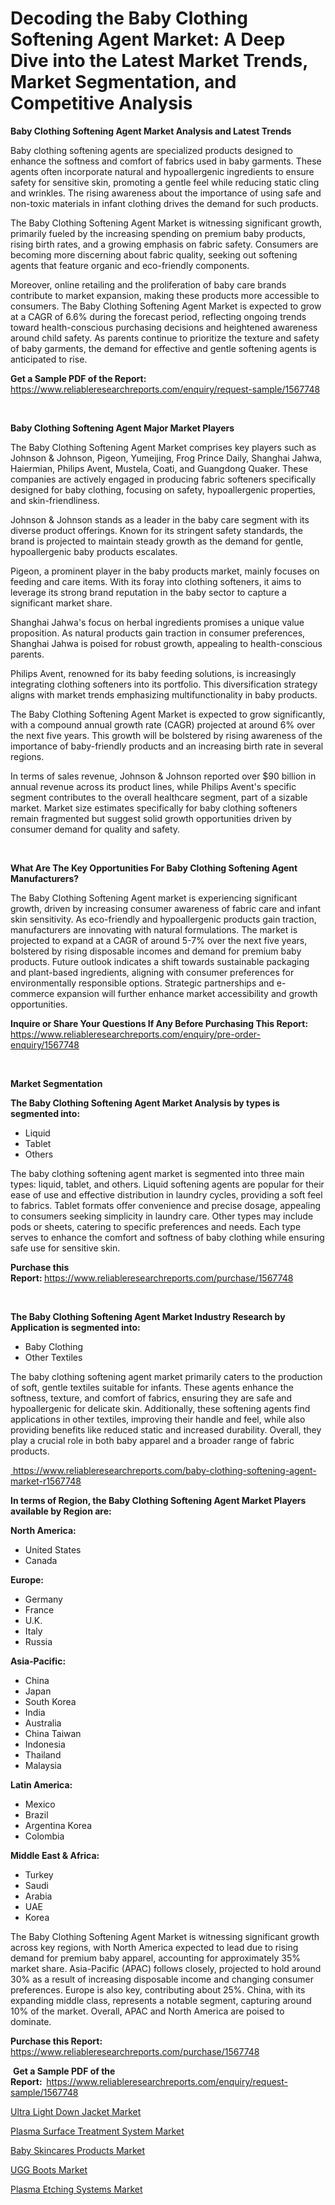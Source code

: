 <p><h1>Decoding the Baby Clothing Softening Agent Market: A Deep Dive into the Latest Market Trends, Market Segmentation, and Competitive Analysis</h1></p><p><strong>Baby Clothing Softening Agent Market Analysis and Latest Trends</strong></p>
<p><p>Baby clothing softening agents are specialized products designed to enhance the softness and comfort of fabrics used in baby garments. These agents often incorporate natural and hypoallergenic ingredients to ensure safety for sensitive skin, promoting a gentle feel while reducing static cling and wrinkles. The rising awareness about the importance of using safe and non-toxic materials in infant clothing drives the demand for such products.</p><p>The Baby Clothing Softening Agent Market is witnessing significant growth, primarily fueled by the increasing spending on premium baby products, rising birth rates, and a growing emphasis on fabric safety. Consumers are becoming more discerning about fabric quality, seeking out softening agents that feature organic and eco-friendly components. </p><p>Moreover, online retailing and the proliferation of baby care brands contribute to market expansion, making these products more accessible to consumers. The Baby Clothing Softening Agent Market is expected to grow at a CAGR of 6.6% during the forecast period, reflecting ongoing trends toward health-conscious purchasing decisions and heightened awareness around child safety. As parents continue to prioritize the texture and safety of baby garments, the demand for effective and gentle softening agents is anticipated to rise.</p></p>
<p><strong>Get a Sample PDF of the Report:&nbsp;</strong> <a href="https://www.reliableresearchreports.com/enquiry/request-sample/1567748?utm_campaign=83&utm_medium=2&utm_source=Github&utm_content=ia&utm_term=17112024&utm_id=baby-clothing-softening-agent">https://www.reliableresearchreports.com/enquiry/request-sample/1567748</a></p>
<p>&nbsp;</p>
<p><strong>Baby Clothing Softening Agent Major Market Players</strong></p>
<p><p>The Baby Clothing Softening Agent Market comprises key players such as Johnson & Johnson, Pigeon, Yumeijing, Frog Prince Daily, Shanghai Jahwa, Haiermian, Philips Avent, Mustela, Coati, and Guangdong Quaker. These companies are actively engaged in producing fabric softeners specifically designed for baby clothing, focusing on safety, hypoallergenic properties, and skin-friendliness.</p><p>Johnson & Johnson stands as a leader in the baby care segment with its diverse product offerings. Known for its stringent safety standards, the brand is projected to maintain steady growth as the demand for gentle, hypoallergenic baby products escalates.</p><p>Pigeon, a prominent player in the baby products market, mainly focuses on feeding and care items. With its foray into clothing softeners, it aims to leverage its strong brand reputation in the baby sector to capture a significant market share.</p><p>Shanghai Jahwa's focus on herbal ingredients promises a unique value proposition. As natural products gain traction in consumer preferences, Shanghai Jahwa is poised for robust growth, appealing to health-conscious parents.</p><p>Philips Avent, renowned for its baby feeding solutions, is increasingly integrating clothing softeners into its portfolio. This diversification strategy aligns with market trends emphasizing multifunctionality in baby products.</p><p>The Baby Clothing Softening Agent Market is expected to grow significantly, with a compound annual growth rate (CAGR) projected at around 6% over the next five years. This growth will be bolstered by rising awareness of the importance of baby-friendly products and an increasing birth rate in several regions.</p><p>In terms of sales revenue, Johnson & Johnson reported over $90 billion in annual revenue across its product lines, while Philips Avent's specific segment contributes to the overall healthcare segment, part of a sizable market. Market size estimates specifically for baby clothing softeners remain fragmented but suggest solid growth opportunities driven by consumer demand for quality and safety.</p></p>
<p>&nbsp;</p>
<p><strong>What Are The Key Opportunities For Baby Clothing Softening Agent Manufacturers?</strong></p>
<p><p>The Baby Clothing Softening Agent market is experiencing significant growth, driven by increasing consumer awareness of fabric care and infant skin sensitivity. As eco-friendly and hypoallergenic products gain traction, manufacturers are innovating with natural formulations. The market is projected to expand at a CAGR of around 5-7% over the next five years, bolstered by rising disposable incomes and demand for premium baby products. Future outlook indicates a shift towards sustainable packaging and plant-based ingredients, aligning with consumer preferences for environmentally responsible options. Strategic partnerships and e-commerce expansion will further enhance market accessibility and growth opportunities.</p></p>
<p><strong>Inquire or Share Your Questions If Any Before Purchasing This Report:</strong> <a href="https://www.reliableresearchreports.com/enquiry/pre-order-enquiry/1567748?utm_campaign=83&utm_medium=2&utm_source=Github&utm_content=ia&utm_term=17112024&utm_id=baby-clothing-softening-agent">https://www.reliableresearchreports.com/enquiry/pre-order-enquiry/1567748</a></p>
<p>&nbsp;</p>
<p><strong>Market Segmentation</strong></p>
<p><strong>The Baby Clothing Softening Agent Market Analysis by types is segmented into:</strong></p>
<p><ul><li>Liquid</li><li>Tablet</li><li>Others</li></ul></p>
<p><p>The baby clothing softening agent market is segmented into three main types: liquid, tablet, and others. Liquid softening agents are popular for their ease of use and effective distribution in laundry cycles, providing a soft feel to fabrics. Tablet formats offer convenience and precise dosage, appealing to consumers seeking simplicity in laundry care. Other types may include pods or sheets, catering to specific preferences and needs. Each type serves to enhance the comfort and softness of baby clothing while ensuring safe use for sensitive skin.</p></p>
<p><strong>Purchase this Report:&nbsp;</strong><a href="https://www.reliableresearchreports.com/purchase/1567748?utm_campaign=83&utm_medium=2&utm_source=Github&utm_content=ia&utm_term=17112024&utm_id=baby-clothing-softening-agent">https://www.reliableresearchreports.com/purchase/1567748</a></p>
<p>&nbsp;</p>
<p><strong>The Baby Clothing Softening Agent Market Industry Research by Application is segmented into:</strong></p>
<p><ul><li>Baby Clothing</li><li>Other Textiles</li></ul></p>
<p><p>The baby clothing softening agent market primarily caters to the production of soft, gentle textiles suitable for infants. These agents enhance the softness, texture, and comfort of fabrics, ensuring they are safe and hypoallergenic for delicate skin. Additionally, these softening agents find applications in other textiles, improving their handle and feel, while also providing benefits like reduced static and increased durability. Overall, they play a crucial role in both baby apparel and a broader range of fabric products.</p></p>
<p><a href="https://www.reliableresearchreports.com/baby-clothing-softening-agent-market-r1567748?utm_campaign=83&utm_medium=2&utm_source=Github&utm_content=ia&utm_term=17112024&utm_id=baby-clothing-softening-agent">&nbsp;https://www.reliableresearchreports.com/baby-clothing-softening-agent-market-r1567748</a></p>
<p><strong>In terms of Region, the Baby Clothing Softening Agent Market Players available by Region are:</strong></p>
<p>
    <p> <strong> North America: </strong>
        <ul>
            <li>United States</li>
            <li>Canada</li>
        </ul>
        </p> 
    <p> <strong> Europe: </strong>
        <ul>
            <li>Germany</li>
            <li>France</li>
            <li>U.K.</li>
            <li>Italy</li>
            <li>Russia</li>
        </ul>
        </p> 
    <p> <strong> Asia-Pacific: </strong>
        <ul>
            <li>China</li>
            <li>Japan</li>
            <li>South Korea</li>
            <li>India</li>
            <li>Australia</li>
            <li>China Taiwan</li>
            <li>Indonesia</li>
            <li>Thailand</li>
            <li>Malaysia</li>
        </ul>
        </p> 
    <p> <strong> Latin America: </strong>
        <ul>
            <li>Mexico</li>
            <li>Brazil</li>
            <li>Argentina Korea</li>
            <li>Colombia</li>
        </ul>
        </p> 
    <p> <strong> Middle East & Africa: </strong>
        <ul>
            <li>Turkey</li>
            <li>Saudi</li>
            <li>Arabia</li>
            <li>UAE</li>
            <li>Korea</li>
        </ul>
    </p>
    </p>
<p><p>The Baby Clothing Softening Agent Market is witnessing significant growth across key regions, with North America expected to lead due to rising demand for premium baby apparel, accounting for approximately 35% market share. Asia-Pacific (APAC) follows closely, projected to hold around 30% as a result of increasing disposable income and changing consumer preferences. Europe is also key, contributing about 25%. China, with its expanding middle class, represents a notable segment, capturing around 10% of the market. Overall, APAC and North America are poised to dominate.</p></p>
<p><strong>Purchase this Report: </strong><a href="https://www.reliableresearchreports.com/purchase/1567748?utm_campaign=83&utm_medium=2&utm_source=Github&utm_content=ia&utm_term=17112024&utm_id=baby-clothing-softening-agent">https://www.reliableresearchreports.com/purchase/1567748</a></p>
<p>&nbsp;<strong>Get a Sample PDF of the Report:&nbsp;&nbsp;</strong><a href="https://www.reliableresearchreports.com/enquiry/request-sample/1567748?utm_campaign=83&utm_medium=2&utm_source=Github&utm_content=ia&utm_term=17112024&utm_id=baby-clothing-softening-agent">https://www.reliableresearchreports.com/enquiry/request-sample/1567748</a></p>
<p><strong></strong></p>
<p><p><a href="https://www.linkedin.com/pulse/ultra-light-down-jacket-market-industry-trends-forecast-2yvue?utm_campaign=83&utm_medium=2&utm_source=Github&utm_content=ia&utm_term=17112024&utm_id=baby-clothing-softening-agent">Ultra Light Down Jacket Market</a></p><p><a href="https://issuu.com/reportprime-2/docs/plasma-surface-treatment-system-mar_d5b8ed9775edb1?utm_campaign=83&utm_medium=2&utm_source=Github&utm_content=ia&utm_term=17112024&utm_id=baby-clothing-softening-agent">Plasma Surface Treatment System Market</a></p><p><a href="https://github.com/mharielmesa/Market-Research-Report-List-5/blob/main/baby-skincares-products-market.md?utm_campaign=83&utm_medium=2&utm_source=Github&utm_content=ia&utm_term=17112024&utm_id=baby-clothing-softening-agent">Baby Skincares Products Market</a></p><p><a href="https://www.linkedin.com/pulse/unveiling-market-trends-global-ugg-boots-growth-regional-evdte?utm_campaign=83&utm_medium=2&utm_source=Github&utm_content=ia&utm_term=17112024&utm_id=baby-clothing-softening-agent">UGG Boots Market</a></p><p><a href="https://issuu.com/reportprime-2/docs/plasma-etching-systems-market-size-_e6a3896db48cbb?utm_campaign=83&utm_medium=2&utm_source=Github&utm_content=ia&utm_term=17112024&utm_id=baby-clothing-softening-agent">Plasma Etching Systems Market</a></p></p>